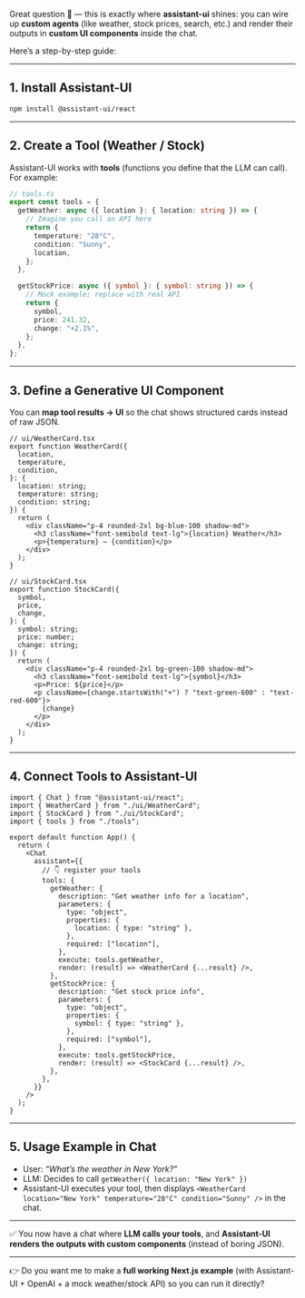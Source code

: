 Great question 🚀 — this is exactly where **assistant-ui** shines: you can wire up **custom agents** (like weather, stock prices, search, etc.) and render their outputs in **custom UI components** inside the chat.

Here’s a step-by-step guide:

---

## 1. Install Assistant-UI

```bash
npm install @assistant-ui/react
```

---

## 2. Create a Tool (Weather / Stock)

Assistant-UI works with **tools** (functions you define that the LLM can call).
For example:

```ts
// tools.ts
export const tools = {
  getWeather: async ({ location }: { location: string }) => {
    // Imagine you call an API here
    return {
      temperature: "28°C",
      condition: "Sunny",
      location,
    };
  },

  getStockPrice: async ({ symbol }: { symbol: string }) => {
    // Mock example; replace with real API
    return {
      symbol,
      price: 241.32,
      change: "+2.1%",
    };
  },
};
```

---

## 3. Define a Generative UI Component

You can **map tool results → UI** so the chat shows structured cards instead of raw JSON.

```tsx
// ui/WeatherCard.tsx
export function WeatherCard({
  location,
  temperature,
  condition,
}: {
  location: string;
  temperature: string;
  condition: string;
}) {
  return (
    <div className="p-4 rounded-2xl bg-blue-100 shadow-md">
      <h3 className="font-semibold text-lg">{location} Weather</h3>
      <p>{temperature} – {condition}</p>
    </div>
  );
}

// ui/StockCard.tsx
export function StockCard({
  symbol,
  price,
  change,
}: {
  symbol: string;
  price: number;
  change: string;
}) {
  return (
    <div className="p-4 rounded-2xl bg-green-100 shadow-md">
      <h3 className="font-semibold text-lg">{symbol}</h3>
      <p>Price: ${price}</p>
      <p className={change.startsWith("+") ? "text-green-600" : "text-red-600"}>
        {change}
      </p>
    </div>
  );
}
```

---

## 4. Connect Tools to Assistant-UI

```tsx
import { Chat } from "@assistant-ui/react";
import { WeatherCard } from "./ui/WeatherCard";
import { StockCard } from "./ui/StockCard";
import { tools } from "./tools";

export default function App() {
  return (
    <Chat
      assistant={{
        // 👇 register your tools
        tools: {
          getWeather: {
            description: "Get weather info for a location",
            parameters: {
              type: "object",
              properties: {
                location: { type: "string" },
              },
              required: ["location"],
            },
            execute: tools.getWeather,
            render: (result) => <WeatherCard {...result} />,
          },
          getStockPrice: {
            description: "Get stock price info",
            parameters: {
              type: "object",
              properties: {
                symbol: { type: "string" },
              },
              required: ["symbol"],
            },
            execute: tools.getStockPrice,
            render: (result) => <StockCard {...result} />,
          },
        },
      }}
    />
  );
}
```

---

## 5. Usage Example in Chat

* User: *“What’s the weather in New York?”*
* LLM: Decides to call `getWeather({ location: "New York" })`
* Assistant-UI executes your tool, then displays `<WeatherCard location="New York" temperature="28°C" condition="Sunny" />` in the chat.

---

✅ You now have a chat where **LLM calls your tools**, and **Assistant-UI renders the outputs with custom components** (instead of boring JSON).

---

👉 Do you want me to make a **full working Next.js example** (with Assistant-UI + OpenAI + a mock weather/stock API) so you can run it directly?